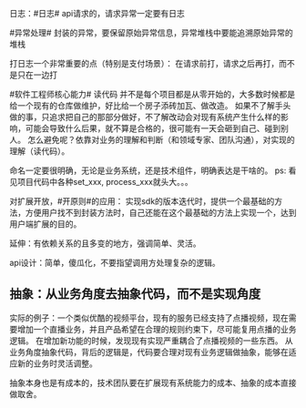 
日志：#日志# api请求的，请求异常一定要有日志

#异常处理# 封装的异常，要保留原始异常信息，异常堆栈中要能追溯原始异常的堆栈


打日志一个非常重要的点（特别是支付场景）：
在请求前打，请求之后再打，而不是只在一边打

#软件工程师核心能力# 读代码
并不是每个项目都是从零开始的，大多数时候都是给一个现有的仓库做维护，好比给一个房子添砖加瓦、做改造。
如果不了解手头做的事，只追求把自己的那部分做好，不了解改动会对现有系统产生什么样的影响，可能会导致什么后果，就不算是合格的，很可能有一天会砸到自己、碰到别人。
怎么避免呢？依靠对业务的理解和判断（和领域专家、团队沟通），对实现的理解（读代码）。


命名一定要很明确，无论是业务系统，还是技术组件，明确表达是干啥的。
ps: 看见项目代码中各种set_xxx, process_xxx就头大。。。

对扩展开放，#开原则#的应用：
实现sdk的版本迭代时，提供一个最基础的方法，方便用户找不到封装方法时，自己还能在这个最基础的方法上实现一个，达到用户端扩展的目的。

延伸：有依赖关系的且多变的地方，强调简单、灵活。

api设计：简单，傻瓜化，不要指望调用方处理复杂的逻辑。

## 抽象：从业务角度去抽象代码，而不是实现角度
实际的例子：一个类似优酷的视频平台，现有的服务已经支持了点播视频，现在需要增加一个直播业务，并且产品希望在合理的规则约束下，尽可能复用点播的业务逻辑。
在增加新功能的时候，发现现有实现严重耦合了点播视频的一些东西。
从业务角度抽象代码，背后的逻辑是，代码要合理对现有业务逻辑做抽象，能够在适应新的业务时灵活调整。

抽象本身也是有成本的，技术团队要在扩展现有系统能力的成本、抽象的成本直接做取舍。


